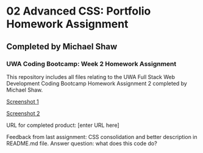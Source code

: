 # 02 Advanced CSS: Portfolio Homework Assignment
## Completed by Michael Shaw

### UWA Coding Bootcamp: Week 2 Homework Assignment

This repository includes all files relating to the UWA Full Stack Web Development Coding Bootcamp Homework Assignment 2 completed by Michael Shaw. 

[Screenshot 1](link.here)

[Screenshot 2](link.here)

URL for completed product: [enter URL here]

Feedback from last assignment: CSS consolidation and better description in README.md file. Answer question: what does this code do?